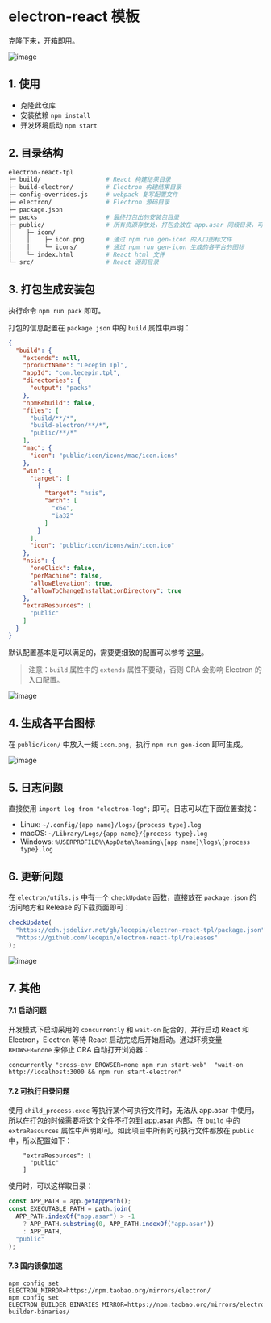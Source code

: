 # electron-react 模板

克隆下来，开箱即用。

![image](https://user-images.githubusercontent.com/11046969/168462721-ebc25be2-6d97-40a9-a115-f3403a167758.png)

## 1. 使用

- 克隆此仓库
- 安装依赖 `npm install`
- 开发环境启动 `npm start`

## 2. 目录结构
```bash
electron-react-tpl
├─ build/                  # React 构建结果目录
├─ build-electron/         # Electron 构建结果目录
├─ config-overrides.js     # webpack 复写配置文件
├─ electron/               # Electron 源码目录
├─ package.json
├─ packs                   # 最终打包出的安装包目录
├─ public/                 # 所有资源存放处，打包会放在 app.asar 同级目录，可直接访问
│    ├─ icon/
│    │    ├─ icon.png      # 通过 npm run gen-icon 的入口图标文件
│    │    └─ icons/        # 通过 npm run gen-icon 生成的各平台的图标
│    └─ index.html         # React html 文件
└─ src/                    # React 源码目录
```

## 3. 打包生成安装包

执行命令 `npm run pack` 即可。

打包的信息配置在 `package.json` 中的 `build` 属性中声明：

```json
{
  "build": {
    "extends": null,
    "productName": "Lecepin Tpl",
    "appId": "com.lecepin.tpl",
    "directories": {
      "output": "packs"
    },
    "npmRebuild": false,
    "files": [
      "build/**/*",
      "build-electron/**/*",
      "public/**/*"
    ],
    "mac": {
      "icon": "public/icon/icons/mac/icon.icns"
    },
    "win": {
      "target": [
        {
          "target": "nsis",
          "arch": [
            "x64",
            "ia32"
          ]
        }
      ],
      "icon": "public/icon/icons/win/icon.ico"
    },
    "nsis": {
      "oneClick": false,
      "perMachine": false,
      "allowElevation": true,
      "allowToChangeInstallationDirectory": true
    },
    "extraResources": [
      "public"
    ]
  }
}
```

默认配置基本是可以满足的，需要更细致的配置可以参考 [这里](https://www.electron.build/)。

> 注意：`build` 属性中的 `extends` 属性不要动，否则 CRA 会影响 Electron 的入口配置。

![image](https://user-images.githubusercontent.com/11046969/168466600-734b8b4a-2899-48e0-accf-ab98d12870f2.png)


## 4. 生成各平台图标

在 `public/icon/` 中放入一线 `icon.png`，执行 `npm run gen-icon` 即可生成。

![image](https://user-images.githubusercontent.com/11046969/168465674-bd6d7ff8-bc95-4077-bef1-066ac20a861a.png)


## 5. 日志问题

直接使用 `import log from "electron-log";` 即可。日志可以在下面位置查找：

- Linux: `~/.config/{app name}/logs/{process type}.log`
- macOS: `~/Library/Logs/{app name}/{process type}.log`
- Windows: `%USERPROFILE%\AppData\Roaming\{app name}\logs\{process type}.log`

## 6. 更新问题

在 `electron/utils.js` 中有一个 `checkUpdate` 函数，直接放在 `package.json` 的访问地方和 Release 的下载页面即可：

```js
checkUpdate(
  "https://cdn.jsdelivr.net/gh/lecepin/electron-react-tpl/package.json",
  "https://github.com/lecepin/electron-react-tpl/releases"
);
```

![image](https://user-images.githubusercontent.com/11046969/168465596-3ba51b56-3d00-409e-b260-a3183ba79214.png)

## 7. 其他

#### 7.1 启动问题
开发模式下启动采用的 `concurrently` 和 `wait-on` 配合的，并行启动 React 和 Electron，Electron 等待 React 启动完成后开始启动。通过环境变量 `BROWSER=none` 来停止 CRA 自动打开浏览器：

```
concurrently "cross-env BROWSER=none npm run start-web"  "wait-on http://localhost:3000 && npm run start-electron" 
```

#### 7.2 可执行目录问题

使用 `child_process.exec` 等执行某个可执行文件时，无法从 app.asar 中使用，所以在打包的时候需要将这个文件不打包到 app.asar 内部，在 `build` 中的 `extraResources` 属性中声明即可。如此项目中所有的可执行文件都放在 `public` 中，所以配置如下：

```
    "extraResources": [
      "public"
    ]
```

使用时，可以这样取目录：

```js
const APP_PATH = app.getAppPath();
const EXECUTABLE_PATH = path.join(
  APP_PATH.indexOf("app.asar") > -1
    ? APP_PATH.substring(0, APP_PATH.indexOf("app.asar"))
    : APP_PATH,
  "public"
);
```

#### 7.3 国内镜像加速

```
npm config set ELECTRON_MIRROR=https://npm.taobao.org/mirrors/electron/
npm config set ELECTRON_BUILDER_BINARIES_MIRROR=https://npm.taobao.org/mirrors/electron-builder-binaries/
```
